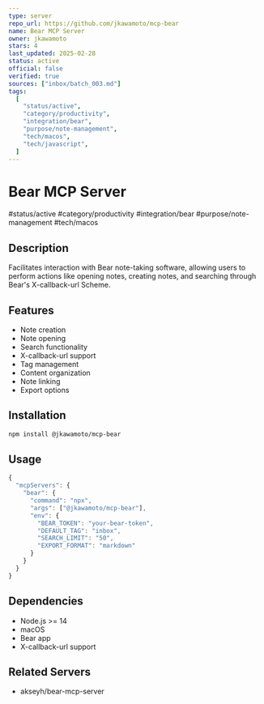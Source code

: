 ```yaml
---
type: server
repo_url: https://github.com/jkawamoto/mcp-bear
name: Bear MCP Server
owner: jkawamoto
stars: 4
last_updated: 2025-02-28
status: active
official: false
verified: true
sources: ["inbox/batch_003.md"]
tags:
  [
    "status/active",
    "category/productivity",
    "integration/bear",
    "purpose/note-management",
    "tech/macos",
    "tech/javascript",
  ]
---
```


# Bear MCP Server

#status/active #category/productivity #integration/bear #purpose/note-management #tech/macos

## Description

Facilitates interaction with Bear note-taking software, allowing users to perform actions like opening notes, creating notes, and searching through Bear's X-callback-url Scheme.

## Features

- Note creation
- Note opening
- Search functionality
- X-callback-url support
- Tag management
- Content organization
- Note linking
- Export options

## Installation

```bash
npm install @jkawamoto/mcp-bear
```

## Usage

```javascript
{
  "mcpServers": {
    "bear": {
      "command": "npx",
      "args": ["@jkawamoto/mcp-bear"],
      "env": {
        "BEAR_TOKEN": "your-bear-token",
        "DEFAULT_TAG": "inbox",
        "SEARCH_LIMIT": "50",
        "EXPORT_FORMAT": "markdown"
      }
    }
  }
}
```

## Dependencies

- Node.js >= 14
- macOS
- Bear app
- X-callback-url support

## Related Servers

- akseyh/bear-mcp-server
